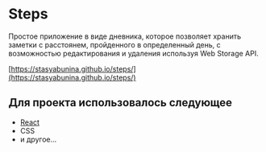 # Steps

Простое приложение в виде дневника, которое позволяет хранить заметки с расстоянем, пройденного в определенный день, с возможностью редактирования и удаления используя Web Storage API.

[https://stasyabunina.github.io/steps/](https://stasyabunina.github.io/steps/)

## Для проекта использовалось следующее
+ [React](https://reactjs.org)
+ CSS
+ и другое...
